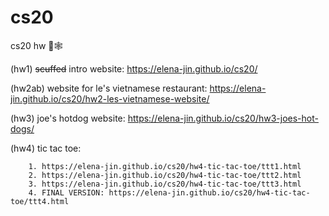 # cs20
cs20 hw 🐊🕸️

(hw1) ~~scuffed~~ intro website: https://elena-jin.github.io/cs20/ 

(hw2ab) website for le's vietnamese restaurant: https://elena-jin.github.io/cs20/hw2-les-vietnamese-website/

(hw3) joe's hotdog website: https://elena-jin.github.io/cs20/hw3-joes-hot-dogs/

(hw4) tic tac toe:

        1. https://elena-jin.github.io/cs20/hw4-tic-tac-toe/ttt1.html
        2. https://elena-jin.github.io/cs20/hw4-tic-tac-toe/ttt2.html
        3. https://elena-jin.github.io/cs20/hw4-tic-tac-toe/ttt3.html
        4. FINAL VERSION: https://elena-jin.github.io/cs20/hw4-tic-tac-toe/ttt4.html
